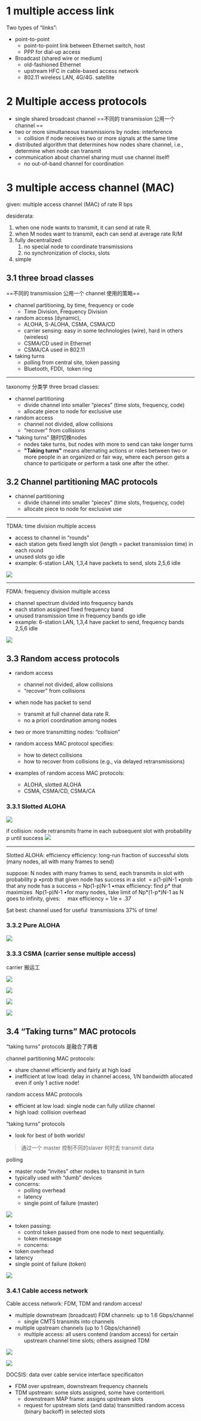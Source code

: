 
# 1 multiple access link

Two types of “links”:
- point-to-point
    - point-to-point link between Ethernet switch, host
    - PPP for dial-up access
- Broadcast (shared wire or medium)
    - old-fashioned Ethernet
    - upstream HFC in cable-based access network
    - 802.11 wireless LAN, 4G/4G. satellite


# 2 Multiple access protocols

- single shared broadcast channel  ==不同的 transmission 公用一个 channel ==
- two or more simultaneous transmissions by nodes: interference
    - collision if node receives two or more signals at the same time
- distributed algorithm that determines how nodes share channel, i.e., determine when node can transmit
- communication about channel sharing must use channel itself!
    - no out-of-band channel for coordination

# 3 multiple access channel (MAC) 

given: multiple access channel (MAC) of rate R bps

desiderata:
1. when one node wants to transmit, it can send at rate R.
2. when M nodes want to transmit, each can send at average rate R/M
3. fully decentralized:
    1. no special node to coordinate transmissions
    2. no synchronization of clocks, slots
4. simple


## 3.1 three broad classes

==不同的 transmission 公用一个 channel  使用的策略==


- channel partitioning, by time, frequency or code
    - Time Division, Frequency Division
- random access (dynamic),
    - ALOHA, S-ALOHA, CSMA, CSMA/CD
    - carrier sensing: easy in some technologies (wire), hard in others (wireless)
    - CSMA/CD used in Ethernet
    - CSMA/CA used in 802.11
- taking turns
    - polling from central site, token passing
    - Bluetooth, FDDI,  token ring

--- 


taxonomy 分类学 
three broad classes:
- channel partitioning
    - divide channel into smaller “pieces” (time slots, frequency, code)
    - allocate piece to node for exclusive use
- random access
    - channel not divided, allow collisions
    - “recover” from collisions
- “taking turns” 随时切换nodes
    - nodes take turns, but nodes with more to send can take longer turns
    - **"Taking turns"** means alternating actions or roles between two or more people in an organized or fair way, where each person gets a chance to participate or perform a task one after the other.


## 3.2 Channel partitioning MAC protocols

- channel partitioning
    - divide channel into smaller “pieces” (time slots, frequency, code)
    - allocate piece to node for exclusive use

--- 

TDMA: time division multiple access
- access to channel in “rounds”
- each station gets fixed length slot (length = packet transmission time) in each round
- unused slots go idle
- example: 6-station LAN, 1,3,4 have packets to send, slots 2,5,6 idle

![](image/Pasted%20image%2020241127213839.png)

--- 

FDMA: frequency division multiple access
 - channel spectrum divided into frequency bands
 - each station assigned fixed frequency band
 - unused transmission time in frequency bands go idle
 - example: 6-station LAN, 1,3,4 have packet to send, frequency bands 2,5,6 idle

![](image/Pasted%20image%2020241127214003.png)

## 3.3 Random access protocols

- random access
    - channel not divided, allow collisions
    - “recover” from collisions


- when node has packet to send
    - transmit at full channel data rate R.
    - no a priori coordination among nodes
- two or more transmitting nodes: “collision”
- random access MAC protocol specifies:
    - how to detect collisions
    - how to recover from collisions (e.g., via delayed retransmissions)
- examples of random access MAC protocols:
    - ALOHA, slotted ALOHA
    - CSMA, CSMA/CD, CSMA/CA


### 3.3.1 Slotted ALOHA

![](image/Pasted%20image%2020241127214206.png)



if collision: node retransmits frame in each subsequent slot with probability p until success
![](image/Pasted%20image%2020241127214215.png)


---

Slotted ALOHA: efficiency
efficiency: long-run fraction of successful slots  (many nodes, all with many frames to send)

suppose: N nodes with many frames to send, each transmits in slot with probability p
•prob that given node has success in a slot  = p(1-p)N-1
•prob that any node has a success = Np(1-p)N-1
•max efficiency: find p* that maximizes  Np(1-p)N-1
•for many nodes, take limit of Np*(1-p*)N-1 as N goes to infinity, gives:
    max efficiency = 1/e = .37

§at best: channel used for useful  transmissions 37% of time!


### 3.3.2 Pure ALOHA

![](image/Pasted%20image%2020241127214654.png)

### 3.3.3 CSMA (carrier sense multiple access)


carrier 搬运工 

![](image/Pasted%20image%2020241127214740.png)

![](image/Pasted%20image%2020241127214804.png)

![](image/Pasted%20image%2020241127214810.png)

![](image/Pasted%20image%2020241127214915.png)



## 3.4 “Taking turns” MAC protocols


“taking turns” protocols 是融合了两者 

channel partitioning MAC protocols:
- share channel efficiently and fairly at high load
- inefficient at low load: delay in channel access, 1/N bandwidth allocated even if only 1 active node!

random access MAC protocols
- efficient at low load: single node can fully utilize channel
- high load: collision overhead

“taking turns” protocols
- look for best of both worlds!

> 通过一个 master 控制不同的slaver 何时去 transmit data

polling
- master node “invites” other nodes to transmit in turn
- typically used with “dumb” devices
- concerns:
    - polling overhead
    - latency
    - single point of failure (master)

![](image/Pasted%20image%2020241127215246.png)


- token passing:
    - control token passed from one node to next sequentially.
    - token message
    - concerns:
- token overhead
- latency
- single point of failure (token)

![](image/Pasted%20image%2020241127215355.png)

### 3.4.1 Cable access network

Cable access network: FDM, TDM and random access!
- multiple downstream (broadcast) FDM channels: up to 1.6 Gbps/channel
    - single CMTS transmits into channels
- multiple upstream channels (up to 1 Gbps/channel)
    - multiple access: all users contend (random access) for certain upstream channel time slots; others assigned TDM

![](image/Pasted%20image%2020241127215620.png)


![](image/Pasted%20image%2020241127215637.png)


DOCSIS: data over cable service interface specificaiton
- FDM over upstream, downstream frequency channels
- TDM upstream: some slots assigned, some have contention\
    - downstream MAP frame: assigns upstream slots
    - request for upstream slots (and data) transmitted random access (binary backoff) in selected slots